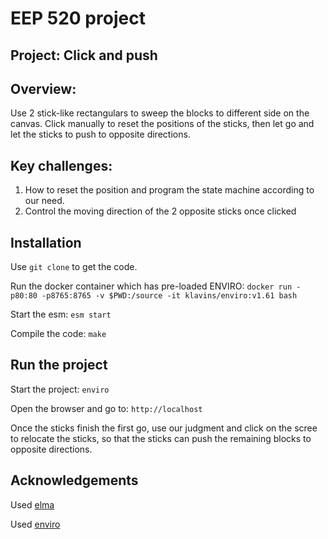 # EEP 520 project
## Project: Click and push
## Overview:
Use 2 stick-like rectangulars to sweep the blocks to different side on the canvas. Click manually to reset the positions of the sticks, then let go and let the sticks to push to opposite directions.
## Key challenges:
1. How to reset the position and program the state machine according to our need. 
2. Control the moving direction of the 2 opposite sticks once clicked
## Installation
Use `git clone` to get the code.

Run the docker container which has pre-loaded ENVIRO: `docker run -p80:80 -p8765:8765 -v $PWD:/source -it klavins/enviro:v1.61 bash`

Start the esm: `esm start`

Compile the code: `make`

## Run the project

Start the project: `enviro`

Open the browser and go to: `http://localhost`

Once the sticks finish the first go, use our judgment and click on the scree to relocate the sticks, so that the sticks can push the remaining blocks to opposite directions.

## Acknowledgements

Used [elma](https://github.com/klavinslab/elma) 

Used [enviro](https://github.com/klavinslab/enviro)
